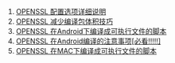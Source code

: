 1. [OPENSSL 配置选项详细说明](https://www.csdn.net/tags/MtjaEgxsNjE0OTgtYmxvZwO0O0OO0O0O.html)
2. [OPENSSL 减少编译包体积技巧](https://www.jianshu.com/p/f510823735fc)
3. [OPENSSL 在Android下编译成可执行文件的脚本](./android/openssl_android_build.sh)
4. [OPENSSL 在Android编译的注意事项[必看!!!!!]](./android/openssl_android_build.sh)
4. [OPENSSL 在MAC下编译成可执行文件的脚本](./mac/openssl_android_build.sh)
